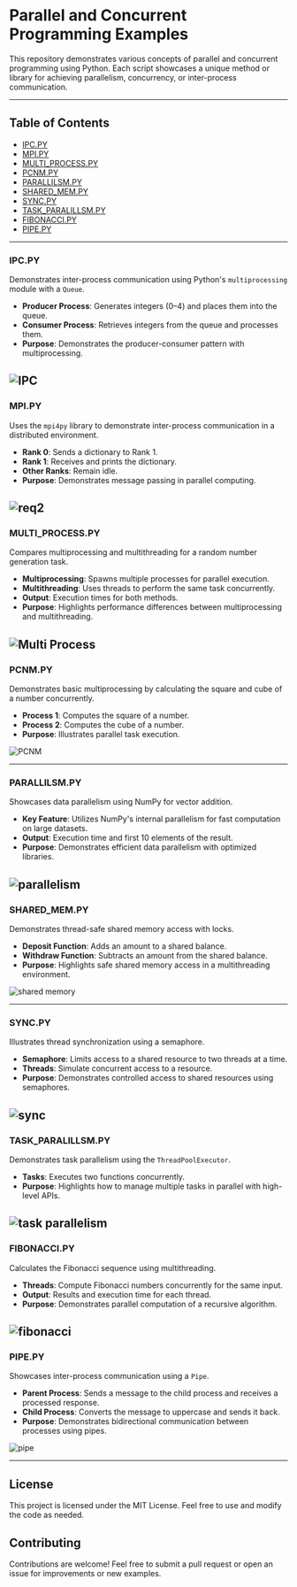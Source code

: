 # Parallel and Concurrent Programming Examples

This repository demonstrates various concepts of parallel and concurrent programming using Python. Each script showcases a unique method or library for achieving parallelism, concurrency, or inter-process communication.

---

## Table of Contents
- [IPC.PY](#ipcpy)
- [MPI.PY](#mpipy)
- [MULTI_PROCESS.PY](#multi_processpy)
- [PCNM.PY](#pcnmpy)
- [PARALLILSM.PY](#parallilsmpy)
- [SHARED_MEM.PY](#shared_mempy)
- [SYNC.PY](#syncpy)
- [TASK_PARALILLSM.PY](#task_paralillsmpy)
- [FIBONACCI.PY](#fibonaccipy)
- [PIPE.PY](#pipepy)

---

### **IPC.PY**
Demonstrates inter-process communication using Python's `multiprocessing` module with a `Queue`.

- **Producer Process**: Generates integers (0–4) and places them into the queue.
- **Consumer Process**: Retrieves integers from the queue and processes them.
- **Purpose**: Demonstrates the producer-consumer pattern with multiprocessing.

![IPC](https://github.com/user-attachments/assets/78dcc083-0536-4f66-889f-d7d4322b9145)
---

### **MPI.PY**
Uses the `mpi4py` library to demonstrate inter-process communication in a distributed environment.

- **Rank 0**: Sends a dictionary to Rank 1.
- **Rank 1**: Receives and prints the dictionary.
- **Other Ranks**: Remain idle.
- **Purpose**: Demonstrates message passing in parallel computing.

![req2](https://github.com/user-attachments/assets/f9ab7724-6a12-4b40-b34e-eda18d009531)
---

### **MULTI_PROCESS.PY**
Compares multiprocessing and multithreading for a random number generation task.

- **Multiprocessing**: Spawns multiple processes for parallel execution.
- **Multithreading**: Uses threads to perform the same task concurrently.
- **Output**: Execution times for both methods.
- **Purpose**: Highlights performance differences between multiprocessing and multithreading.

![Multi Process](https://github.com/user-attachments/assets/414284f7-2825-47b8-b31e-82b16d27bec7)
---

### **PCNM.PY**
Demonstrates basic multiprocessing by calculating the square and cube of a number concurrently.

- **Process 1**: Computes the square of a number.
- **Process 2**: Computes the cube of a number.
- **Purpose**: Illustrates parallel task execution.

![PCNM](https://github.com/user-attachments/assets/fa455193-6591-4016-88c3-8d49d419ac6c)

---

### **PARALLILSM.PY**
Showcases data parallelism using NumPy for vector addition.

- **Key Feature**: Utilizes NumPy's internal parallelism for fast computation on large datasets.
- **Output**: Execution time and first 10 elements of the result.
- **Purpose**: Demonstrates efficient data parallelism with optimized libraries.

![parallelism](https://github.com/user-attachments/assets/e3176c4d-6502-4842-93e0-c5a0d53ca5a1)
---

### **SHARED_MEM.PY**
Demonstrates thread-safe shared memory access with locks.

- **Deposit Function**: Adds an amount to a shared balance.
- **Withdraw Function**: Subtracts an amount from the shared balance.
- **Purpose**: Highlights safe shared memory access in a multithreading environment.

![shared memory](https://github.com/user-attachments/assets/a5b253ef-8d27-44be-aeb1-de4b41e1ce30)

---

### **SYNC.PY**
Illustrates thread synchronization using a semaphore.

- **Semaphore**: Limits access to a shared resource to two threads at a time.
- **Threads**: Simulate concurrent access to a resource.
- **Purpose**: Demonstrates controlled access to shared resources using semaphores.

![sync](https://github.com/user-attachments/assets/01b585cd-9010-4699-a5d1-eb2319e6a5aa)
---

### **TASK_PARALILLSM.PY**
Demonstrates task parallelism using the `ThreadPoolExecutor`.

- **Tasks**: Executes two functions concurrently.
- **Purpose**: Highlights how to manage multiple tasks in parallel with high-level APIs.

![task parallelism](https://github.com/user-attachments/assets/4397a773-3abb-4d0c-8a7c-639e5e38e628)
---

### **FIBONACCI.PY**
Calculates the Fibonacci sequence using multithreading.

- **Threads**: Compute Fibonacci numbers concurrently for the same input.
- **Output**: Results and execution time for each thread.
- **Purpose**: Demonstrates parallel computation of a recursive algorithm.

![fibonacci](https://github.com/user-attachments/assets/1e672f0f-768a-4cad-af9d-e5fc9cb6e363)
---

### **PIPE.PY**
Showcases inter-process communication using a `Pipe`.

- **Parent Process**: Sends a message to the child process and receives a processed response.
- **Child Process**: Converts the message to uppercase and sends it back.
- **Purpose**: Demonstrates bidirectional communication between processes using pipes.

![pipe](https://github.com/user-attachments/assets/74bff237-10bf-4a5d-be2a-8caa689a45be)

---

## License
This project is licensed under the MIT License. Feel free to use and modify the code as needed.

## Contributing
Contributions are welcome! Feel free to submit a pull request or open an issue for improvements or new examples.
